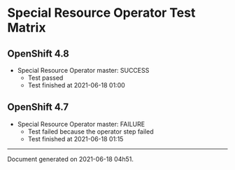 
Special Resource Operator Test Matrix
=====================================

OpenShift 4.8
-------------

* Special Resource Operator master: SUCCESS
  - Test passed
  - Test finished at 2021-06-18 01:00

OpenShift 4.7
-------------

* Special Resource Operator master: FAILURE
  - Test failed because the operator step failed
  - Test finished at 2021-06-18 01:15


---
Document generated on 2021-06-18 04h51.
